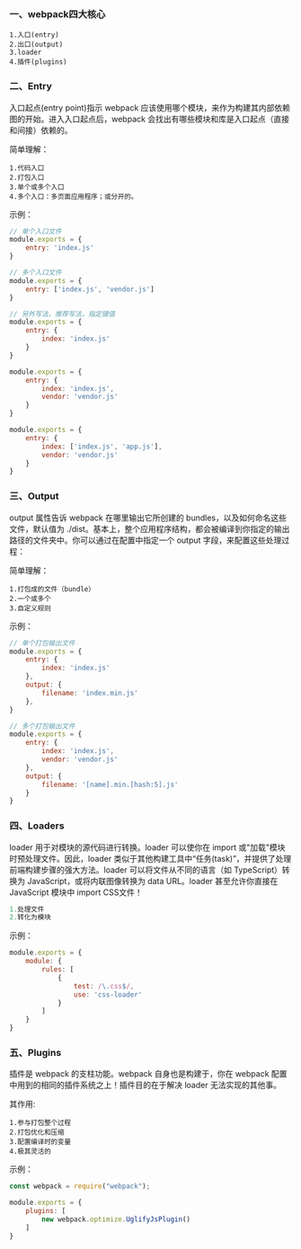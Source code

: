 ### 一、webpack四大核心

```
1.入口(entry)
2.出口(output)
3.loader
4.插件(plugins)
```

### 二、Entry

入口起点(entry point)指示 webpack 应该使用哪个模块，来作为构建其内部依赖图的开始。进入入口起点后，webpack 会找出有哪些模块和库是入口起点（直接和间接）依赖的。

简单理解：
```
1.代码入口
2.打包入口
3.单个或多个入口
4.多个入口：多页面应用程序；或分开的。
```


示例：

```js
// 单个入口文件
module.exports = {
    entry: 'index.js'
}

// 多个入口文件
module.exports = {
    entry: ['index.js', 'vendor.js']
}

// 另外写法，推荐写法，指定键值
module.exports = {
    entry: {
        index: 'index.js'
    }
}

module.exports = {
    entry: {
        index: 'index.js',
        vendor: 'vendor.js'
    }
}

module.exports = {
    entry: {
        index: ['index.js', 'app.js'],
        vendor: 'vendor.js'
    }
}
```

### 三、Output

output 属性告诉 webpack 在哪里输出它所创建的 bundles，以及如何命名这些文件，默认值为 ./dist。基本上，整个应用程序结构，都会被编译到你指定的输出路径的文件夹中。你可以通过在配置中指定一个 output 字段，来配置这些处理过程：

简单理解：
```
1.打包成的文件（bundle）
2.一个或多个
3.自定义规则
```


示例：

```js
// 单个打包输出文件
module.exports = {
    entry: {
        index: 'index.js'
    },
    output: {
        filename: 'index.min.js'
    },
}

// 多个打包输出文件
module.exports = {
    entry: {
        index: 'index.js',
        vendor: 'vendor.js'
    },
    output: {
        filename: '[name].min.[hash:5].js'
    }
}
```

### 四、Loaders

loader 用于对模块的源代码进行转换。loader 可以使你在 import 或"加载"模块时预处理文件。因此，loader 类似于其他构建工具中“任务(task)”，并提供了处理前端构建步骤的强大方法。loader 可以将文件从不同的语言（如 TypeScript）转换为 JavaScript，或将内联图像转换为 data URL。loader 甚至允许你直接在 JavaScript 模块中 import CSS文件！

```js
1.处理文件
2.转化为模块
```

示例：

```js
module.exports = {
    module: {
        rules: [
            {
                test: /\.css$/,
                use: 'css-loader'
            }
        ]
    }
}
```

### 五、Plugins

插件是 webpack 的支柱功能。webpack 自身也是构建于，你在 webpack 配置中用到的相同的插件系统之上！插件目的在于解决 loader 无法实现的其他事。

其作用:

```
1.参与打包整个过程
2.打包优化和压缩
3.配置编译时的变量
4.极其灵活的
```

示例：

```js
const webpack = require("webpack");

module.exports = {
    plugins: [
        new webpack.optimize.UglifyJsPlugin()
    ]
}
```
